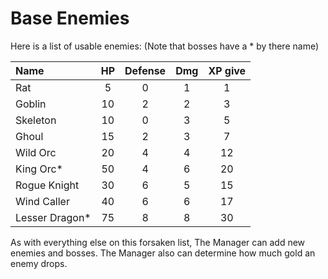 # Base Enemies

Here is a list of usable enemies: (Note that bosses have a * by there name)

| Name           | HP   | Defense | Dmg | XP give |
| :------------- | :--: | :-----: | :-: | :-----: |
| Rat            | 5    | 0       | 1   | 1       |
| Goblin         | 10   | 2       | 2   | 3       | 
| Skeleton       | 10   | 0       | 3   | 5       |
| Ghoul          | 15   | 2       | 3   | 7       |
| Wild Orc       | 20   | 4       | 4   | 12      |
| King Orc*      | 50   | 4       | 6   | 20      |
| Rogue Knight   | 30   | 6       | 5   | 15      | 
| Wind Caller    | 40   | 6       | 6   | 17      |
| Lesser Dragon* | 75   | 8       | 8   | 30      |

As with everything else on this forsaken list, The Manager can add new enemies and bosses. The Manager also can determine how much gold an enemy drops. 
